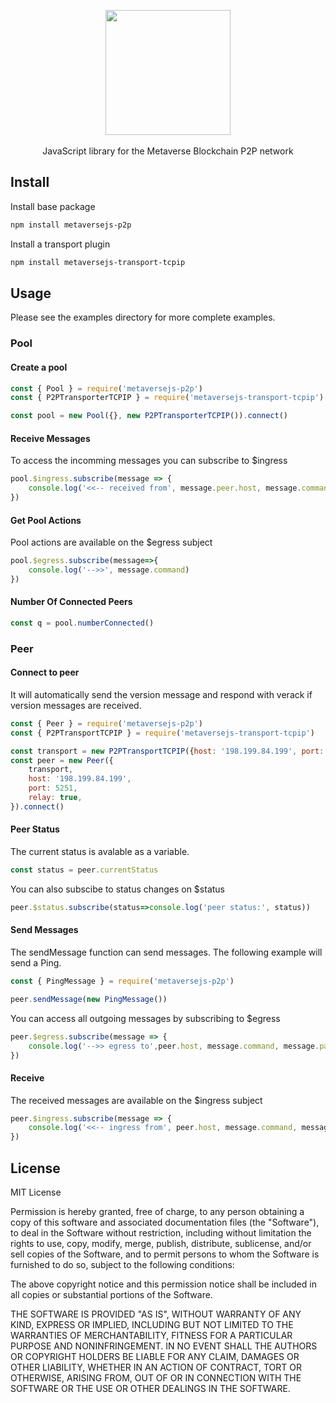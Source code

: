 <p align="center">
  <a href="https://mvs.org/">
    <img width="200" src="https://raw.githubusercontent.com/mvs-org/lightwallet/master/src/assets/logo.png" alt="">
  </a>
  <br>
  <br>
  JavaScript library for the Metaverse Blockchain P2P network
</p>

## Install

Install base package
``` bash
npm install metaversejs-p2p
```

Install a transport plugin
``` bash
npm install metaversejs-transport-tcpip
```

## Usage

Please see the examples directory for more complete examples.

### Pool

#### Create a pool
``` javascript
const { Pool } = require('metaversejs-p2p')
const { P2PTransporterTCPIP } = require('metaversejs-transport-tcpip')

const pool = new Pool({}, new P2PTransporterTCPIP()).connect()
```

#### Receive Messages
To access the incomming messages you can subscribe to $ingress
``` javascript
pool.$ingress.subscribe(message => {
    console.log('<<-- received from', message.peer.host, message.command, message.payload)
})
```

#### Get Pool Actions
Pool actions are available on the $egress subject
``` javascript
pool.$egress.subscribe(message=>{
    console.log('-->>', message.command)
})
```

#### Number Of Connected Peers
``` javascript
const q = pool.numberConnected()
```

### Peer

#### Connect to peer
  It will automatically send the version message and respond with verack if version messages are received.
``` javascript
const { Peer } = require('metaversejs-p2p')
const { P2PTransportTCPIP } = require('metaversejs-transport-tcpip')

const transport = new P2PTransportTCPIP({host: '198.199.84.199', port: 5251})
const peer = new Peer({
    transport,
    host: '198.199.84.199',
    port: 5251,
    relay: true,
}).connect()
```

#### Peer Status
The current status is avalable as a variable.
``` javascript
const status = peer.currentStatus
```
You can also subscibe to status changes on $status
``` javascript
peer.$status.subscribe(status=>console.log('peer status:', status))
```
#### Send Messages
The sendMessage function can send messages. The following example will send a Ping.
``` javascript
const { PingMessage } = require('metaversejs-p2p')

peer.sendMessage(new PingMessage())
```

You can access all outgoing messages by subscribing to $egress
``` javascript
peer.$egress.subscribe(message => {
    console.log('-->> egress to',peer.host, message.command, message.payload)
})
```

#### Receive
The received messages are available on the $ingress subject
``` javascript
peer.$ingress.subscribe(message => {
    console.log('<<-- ingress from', peer.host, message.command, message.payload)
})
```

## License
MIT License

Permission is hereby granted, free of charge, to any person obtaining a copy
of this software and associated documentation files (the "Software"), to deal
in the Software without restriction, including without limitation the rights
to use, copy, modify, merge, publish, distribute, sublicense, and/or sell
copies of the Software, and to permit persons to whom the Software is
furnished to do so, subject to the following conditions:

The above copyright notice and this permission notice shall be included in all
copies or substantial portions of the Software.

THE SOFTWARE IS PROVIDED "AS IS", WITHOUT WARRANTY OF ANY KIND, EXPRESS OR
IMPLIED, INCLUDING BUT NOT LIMITED TO THE WARRANTIES OF MERCHANTABILITY,
FITNESS FOR A PARTICULAR PURPOSE AND NONINFRINGEMENT. IN NO EVENT SHALL THE
AUTHORS OR COPYRIGHT HOLDERS BE LIABLE FOR ANY CLAIM, DAMAGES OR OTHER
LIABILITY, WHETHER IN AN ACTION OF CONTRACT, TORT OR OTHERWISE, ARISING FROM,
OUT OF OR IN CONNECTION WITH THE SOFTWARE OR THE USE OR OTHER DEALINGS IN THE
SOFTWARE.